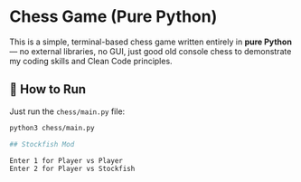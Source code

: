 # Chess Game (Pure Python)

This is a simple, terminal-based chess game written entirely in **pure Python** — no external libraries, no GUI, just good old console chess to demonstrate my coding skills and Clean Code principles.

## 🚀 How to Run

Just run the `chess/main.py` file:

```bash
python3 chess/main.py

## Stockfish Mod

Enter 1 for Player vs Player
Enter 2 for Player vs Stockfish